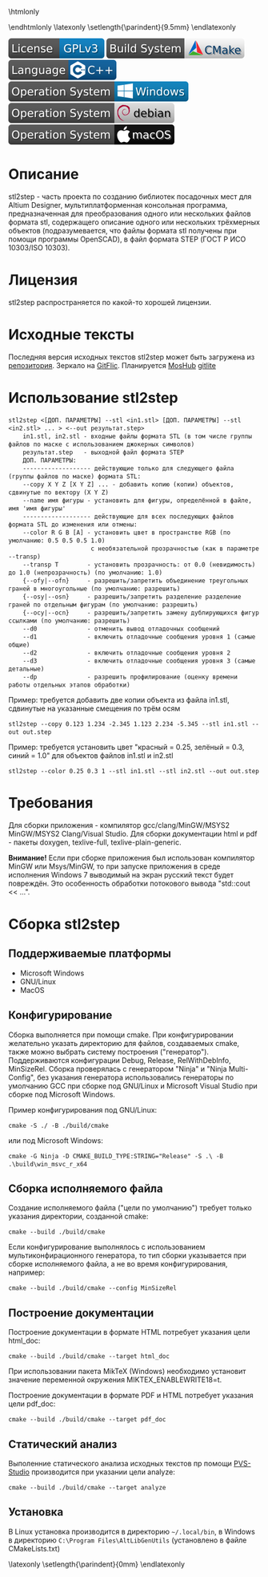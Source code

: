 \htmlonly
<script type="text/javascript">
window.onload = addIndent;
</script>
\endhtmlonly
\latexonly
\setlength{\parindent}{9.5mm} 
\endlatexonly

[![License: GPL v3](doc/badges/License_GPLv3.svg)](https://www.gnu.org/licenses/gpl-3.0)
[![Build system](doc/badges/CMake.svg)](https://cmake.org)
[![Language: C++](doc/badges/C++.svg)](https://ru.wikipedia.org/wiki/C%2B%2B)
[![Platform Windows](doc/badges/Windows.svg)](https://support.microsoft.com/ru-ru/windows)
[![Platform debian](doc/badges/debian.svg)](https://www.debian.org/)
[![Platform macOS](doc/badges/macOS.svg)](https://www.apple.com/os/macos/)

Описание
========

stl2step - часть проекта по созданию библиотек посадочных мест для Altium Designer,
мультиплатформенная консольная программа, предназначенная для преобразования
одного или нескольких файлов формата stl, содержащего описание одного или
нескольких трёхмерных объектов (подразумевается, что файлы формата stl
получены при помощи программы OpenSCAD), в файл формата STEP
(ГОСТ Р ИСО 10303/ISO 10303).

Лицензия
========

stl2step распространяется по какой-то хорошей лицензии.

Исходные тексты
===============

Последняя версия исходных текстов stl2step может быть загружена из [репозитория](https://github.com/GeorgKZ/stl2step).
Зеркало на [GitFlic](https://gitflic.ru).
Планируется [MosHub](https://hub.mos.ru) [gitlite](https://gitlife.ru/)

Использование stl2step
======================

```
stl2step <[ДОП. ПАРАМЕТРЫ] --stl <in1.stl> [ДОП. ПАРАМЕТРЫ] --stl <in2.stl> ... > <--out результат.step>
    in1.stl, in2.stl - входные файлы формата STL (в том числе группы файлов по маске с использованием джокерных символов)
    результат.step   - выходной файл формата STEP
    ДОП. ПАРАМЕТРЫ:
    ------------------- действующие только для следующего файла (группы файлов по маске) формата STL:
    --copy X Y Z [X Y Z] ... - добавить копию (копии) объектов, сдвинутые по вектору (X Y Z)
    --name имя фигуры - установить для фигуры, определённой в файле, имя 'имя фигуры'
    ------------------- действующие для всех последующих файлов формата STL до изменения или отмены:
    --color R G B [A] - установить цвет в пространстве RGB (по умолчанию: 0.5 0.5 0.5 1.0)
                       с необязательной прозрачностью (как в параметре --transp)
    --transp T        - установить прозрачность: от 0.0 (невидимость) до 1.0 (непрозрачность) (по умолчанию: 1.0)
    {--ofy|--ofn}     - разрешить/запретить объединение треугольных граней в многоугольные (по умолчанию: разрешить)
    {--osy|--osn}     - разрешить/запретить разделение разделение граней по отдельным фигурам (по умолчанию: разрешить)
    {--ocy|--ocn}     - разрешить/запретить замену дублирующихся фигур ссылками (по умолчанию: разрешить)
    --d0              - отменить вывод отладочных сообщений
    --d1              - включить отладочные сообщения уровня 1 (самые общие)
    --d2              - включить отладочные сообщения уровня 2
    --d3              - включить отладочные сообщения уровня 3 (самые детальные)
    --dp              - разрешить профилирование (оценку времени работы отдельных этапов обработки)
```


Пример: требуется добавить две копии объекта из файла in1.stl, сдвинутые на указанные смещения по трём осям


```
stl2step --copy 0.123 1.234 -2.345 1.123 2.234 -5.345 --stl in1.stl --out out.step
```


Пример: требуется установить цвет "красный = 0.25, зелёный = 0.3, синий = 1.0" для объектов файлов in1.stl и in2.stl


```
stl2step --color 0.25 0.3 1 --stl in1.stl --stl in2.stl --out out.step
```

Требования
===============
Для сборки приложения - компилятор gcc/clang/MinGW/MSYS2 MinGW/MSYS2 Clang/Visual Studio.
Для сборки документации html и pdf - пакеты doxygen, texlive-full, texlive-plain-generic.

__Внимание!__ Если при сборке приложения был использован компилятор MinGW или Msys/MinGW,
то при запуске приложения в среде исполнения Windows 7 выводимый на экран русский
текст будет повреждён. Это особенность обработки потокового вывода "std::cout << ...".

Сборка stl2step
===============

Поддерживаемые платформы
------------------------

* Microsoft Windows
* GNU/Linux
* MacOS

Конфигурирование
----------------

Сборка выполняется при помощи cmake. При конфигурировании желательно указать директорию для
файлов, создаваемых cmake, также можно выбрать систему построения ("генератор").
Поддерживаются конфигурации Debug, Release, RelWithDebInfo, MinSizeRel.
Сборка проверялась с генератором "Ninja" и "Ninja Multi-Config", без указания генератора
использовалиcь генераторы по умолчанию GCC при сборке под GNU/Linux и Microsoft Visual Studio
при сборке под Microsoft Windows.

Пример конфигурирования под GNU/Linux:


```
cmake -S ./ -B ./build/cmake
```


или под Microsoft Windows:


```
cmake -G Ninja -D CMAKE_BUILD_TYPE:STRING="Release" -S .\ -B .\build\win_msvc_r_x64
```


Сборка исполняемого файла
-------------------------

Создание исполняемого файла ("цели по умолчанию") требует только указания директории, созданной cmake:


```
cmake --build ./build/cmake
```


Если конфигурирование выполнялось с использованием мультиконфирационного генератора, то тип сборки
указывается при сборке исполняемого файла, а не во время конфигурирования, например:


```
cmake --build ./build/cmake --config MinSizeRel
```

Построение документации
-----------------------

Построение документации в формате HTML потребует указания цели html_doc:


```
cmake --build ./build/cmake --target html_doc
```

При использовании пакета MikTeX (Windows) необходимо установит значение переменной окружения MIKTEX_ENABLEWRITE18=t. 

Построение документации в формате PDF и HTML потребует указания цели pdf_doc:


```
cmake --build ./build/cmake --target pdf_doc
```


Статический анализ
------------------

Выполенние статического анализа исходных текстов пр помощи [PVS-Studio](https://pvs-studio.ru/ru/pvs-studio/)
производится при указании цели analyze:


```
cmake --build ./build/cmake --target analyze
```

Установка
---------

В Linux установка производится в директорию ```~/.local/bin```, в Windows в директорию
```C:\Program Files\AltLibGenUtils``` (установлено в файле CMakeLists.txt)

\latexonly
\setlength{\parindent}{0mm} 
\endlatexonly
